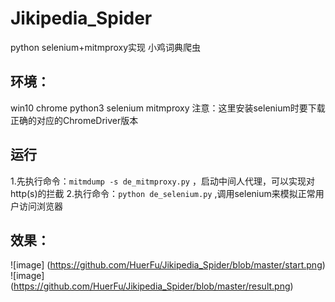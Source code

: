 # Jikipedia_Spider
python selenium+mitmproxy实现 小鸡词典爬虫

## 环境：
win10 chrome python3 selenium mitmproxy
注意：这里安装selenium时要下载正确的对应的ChromeDriver版本

## 运行
1.先执行命令：`mitmdump -s de_mitmproxy.py` ，启动中间人代理，可以实现对http(s)的拦截
2.执行命令：`python de_selenium.py` ,调用selenium来模拟正常用户访问浏览器

## 效果：
![image] (https://github.com/HuerFu/Jikipedia_Spider/blob/master/start.png)
![image] (https://github.com/HuerFu/Jikipedia_Spider/blob/master/result.png)
